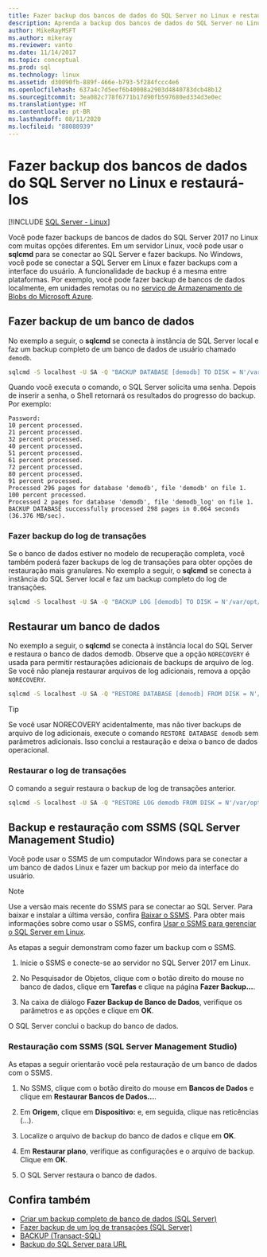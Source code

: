 ```yaml
---
title: Fazer backup dos bancos de dados do SQL Server no Linux e restaurá-los
description: Aprenda a backup dos bancos de dados do SQL Server no Linux e restaurá-los. Saiba também como fazer backup e restauração com o SSMS (SQL Server Management Studio).
author: MikeRayMSFT
ms.author: mikeray
ms.reviewer: vanto
ms.date: 11/14/2017
ms.topic: conceptual
ms.prod: sql
ms.technology: linux
ms.assetid: d30090fb-889f-466e-b793-5f284fccc4e6
ms.openlocfilehash: 637a4c7d5eef6b40008a2903d4840783dcb48b12
ms.sourcegitcommit: 3ea082c778f6771b17d90fb597680ed334d3e0ec
ms.translationtype: HT
ms.contentlocale: pt-BR
ms.lasthandoff: 08/11/2020
ms.locfileid: "88088939"
---
```

# <a name="backup-and-restore-sql-server-databases-on-linux"></a>Fazer backup dos bancos de dados do SQL Server no Linux e restaurá-los

[!INCLUDE [SQL Server - Linux](../includes/applies-to-version/sql-linux.md)]

Você pode fazer backups de bancos de dados do SQL Server 2017 no Linux com muitas opções diferentes. Em um servidor Linux, você pode usar o **sqlcmd** para se conectar ao SQL Server e fazer backups. No Windows, você pode se conectar a SQL Server em Linux e fazer backups com a interface do usuário. A funcionalidade de backup é a mesma entre plataformas. Por exemplo, você pode fazer backup de bancos de dados localmente, em unidades remotas ou no [serviço de Armazenamento de Blobs do Microsoft Azure](../relational-databases/backup-restore/sql-server-backup-to-url.md).

## <a name="backup-a-database"></a>Fazer backup de um banco de dados

No exemplo a seguir, o **sqlcmd** se conecta à instância de SQL Server local e faz um backup completo de um banco de dados de usuário chamado `demodb`.

```bash
sqlcmd -S localhost -U SA -Q "BACKUP DATABASE [demodb] TO DISK = N'/var/opt/mssql/data/demodb.bak' WITH NOFORMAT, NOINIT, NAME = 'demodb-full', SKIP, NOREWIND, NOUNLOAD, STATS = 10"
```

Quando você executa o comando, o SQL Server solicita uma senha. Depois de inserir a senha, o Shell retornará os resultados do progresso do backup. Por exemplo:

```
Password:
10 percent processed.
21 percent processed.
32 percent processed.
40 percent processed.
51 percent processed.
61 percent processed.
72 percent processed.
80 percent processed.
91 percent processed.
Processed 296 pages for database 'demodb', file 'demodb' on file 1.
100 percent processed.
Processed 2 pages for database 'demodb', file 'demodb_log' on file 1.
BACKUP DATABASE successfully processed 298 pages in 0.064 seconds (36.376 MB/sec).
```

### <a name="backup-the-transaction-log"></a>Fazer backup do log de transações

Se o banco de dados estiver no modelo de recuperação completa, você também poderá fazer backups de log de transações para obter opções de restauração mais granulares. No exemplo a seguir, o **sqlcmd** se conecta à instância do SQL Server local e faz um backup completo do log de transações.

```bash
sqlcmd -S localhost -U SA -Q "BACKUP LOG [demodb] TO DISK = N'/var/opt/mssql/data/demodb_LogBackup.bak' WITH NOFORMAT, NOINIT, NAME = N'demodb_LogBackup', NOSKIP, NOREWIND, NOUNLOAD, STATS = 5"
```

## <a name="restore-a-database"></a>Restaurar um banco de dados

No exemplo a seguir, o **sqlcmd** se conecta à instância local do SQL Server e restaura o banco de dados demodb. Observe que a opção `NORECOVERY` é usada para permitir restaurações adicionais de backups de arquivo de log. Se você não planeja restaurar arquivos de log adicionais, remova a opção `NORECOVERY`.

```bash
sqlcmd -S localhost -U SA -Q "RESTORE DATABASE [demodb] FROM DISK = N'/var/opt/mssql/data/demodb.bak' WITH FILE = 1, NOUNLOAD, REPLACE, NORECOVERY, STATS = 5"
```

> [!TIP]
> Se você usar NORECOVERY acidentalmente, mas não tiver backups de arquivo de log adicionais, execute o comando `RESTORE DATABASE demodb` sem parâmetros adicionais. Isso conclui a restauração e deixa o banco de dados operacional.

### <a name="restore-the-transaction-log"></a>Restaurar o log de transações

O comando a seguir restaura o backup de log de transações anterior.

```bash
sqlcmd -S localhost -U SA -Q "RESTORE LOG demodb FROM DISK = N'/var/opt/mssql/data/demodb_LogBackup.bak'"
```

## <a name="backup-and-restore-with-sql-server-management-studio-ssms"></a>Backup e restauração com SSMS (SQL Server Management Studio)

Você pode usar o SSMS de um computador Windows para se conectar a um banco de dados Linux e fazer um backup por meio da interface do usuário.

>[!NOTE] 
> Use a versão mais recente do SSMS para se conectar ao SQL Server. Para baixar e instalar a última versão, confira [Baixar o SSMS](../ssms/download-sql-server-management-studio-ssms.md). Para obter mais informações sobre como usar o SSMS, confira [Usar o SSMS para gerenciar o SQL Server em Linux](sql-server-linux-manage-ssms.md).

As etapas a seguir demonstram como fazer um backup com o SSMS. 

1. Inicie o SSMS e conecte-se ao servidor no SQL Server 2017 em Linux.

1. No Pesquisador de Objetos, clique com o botão direito do mouse no banco de dados, clique em **Tarefas** e clique na página **Fazer Backup...**.

1. Na caixa de diálogo **Fazer Backup de Banco de Dados**, verifique os parâmetros e as opções e clique em **OK**.
 
O SQL Server conclui o backup do banco de dados.

### <a name="restore-with-sql-server-management-studio-ssms"></a>Restauração com SSMS (SQL Server Management Studio) 

As etapas a seguir orientarão você pela restauração de um banco de dados com o SSMS.

1. No SSMS, clique com o botão direito do mouse em **Bancos de Dados** e clique em **Restaurar Bancos de Dados...**. 

1. Em **Origem**, clique em **Dispositivo:** e, em seguida, clique nas reticências (...).

1. Localize o arquivo de backup do banco de dados e clique em **OK**. 

1. Em **Restaurar plano**, verifique as configurações e o arquivo de backup. Clique em **OK**. 

1. O SQL Server restaura o banco de dados. 

## <a name="see-also"></a>Confira também

* [Criar um backup completo de banco de dados (SQL Server)](../relational-databases/backup-restore/create-a-full-database-backup-sql-server.md)
* [Fazer backup de um log de transações (SQL Server)](../relational-databases/backup-restore/back-up-a-transaction-log-sql-server.md)
* [BACKUP (Transact-SQL)](../t-sql/statements/backup-transact-sql.md)
* [Backup do SQL Server para URL](../relational-databases/backup-restore/sql-server-backup-to-url.md)
